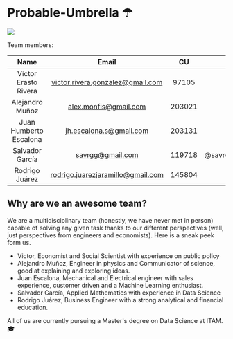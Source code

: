 # Probable-Umbrella ☂

![](images/data_rain.gif)

Team members:

|**Name**|**Email**|**CU**|**Github handler**| 
|:---:|:---:|:---:|:---:|
| Victor Erasto Rivera | victor.rivera.gonzalez@gmail.com| 97105 | [@vviiccttoorr](https://github.com/vviiccttoorr)| 
| Alejandro Muñoz | alex.monfis@gmail.com | 203021 | [@Monfiz](https://github.com/Monfiz) | 
| Juan Humberto Escalona| jh.escalona.s@gmail.com | 203131 | [@Juanes8](https://github.com/Juanes8)| 
| Salvador García  | savrgg@gmail.com | 119718 | @savrgg(https://github.com/savrgg) | 
| Rodrigo Juárez | rodrigo.juarezjaramillo@gmail.com | 145804 | [@ro-juja](https://github.com/ro-juja)| 

## Why are we an awesome team?

We are a multidisciplinary team (honestly, we have never met in person) capable of solving any given task thanks to our different perspectives (well, just perspectives from engineers and economists). Here is a sneak peek form us.
- Victor, Economist and Social Scientist with experience on public policy
- Alejandro Muñoz, Engineer in physics and Communicator of science, good at explaining and exploring ideas.  
- Juan Escalona, Mechanical and Electrical engineer with sales experience, customer driven and a Machine Learning enthusiast.
- Salvador García, Applied Mathematics with experience in Data Science
- Rodrigo Juárez, Business Engineer with a strong analytical and financial education.

All of us are currently pursuing a Master's degree on Data Science at ITAM.  🎓 
